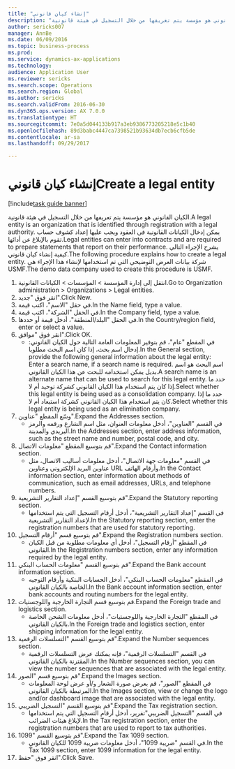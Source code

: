 ```yaml
--- 
title: "إنشاء كيان قانوني"
description: "الكيان القانوني هو مؤسسة يتم تعريفها من خلال التسجيل في هيئة قانونية."
author: sericks007
manager: AnnBe
ms.date: 06/09/2016
ms.topic: business-process
ms.prod: 
ms.service: dynamics-ax-applications
ms.technology: 
audience: Application User
ms.reviewer: sericks
ms.search.scope: Operations
ms.search.region: Global
ms.author: sericks
ms.search.validFrom: 2016-06-30
ms.dyn365.ops.version: AX 7.0.0
ms.translationtype: HT
ms.sourcegitcommit: 7e0a5d044133b917a3eb9386773205218e5c1b40
ms.openlocfilehash: 89d3babc4447ca7398521b93634db7ecb6cfb5de
ms.contentlocale: ar-sa
ms.lasthandoff: 09/29/2017

---
```

# <a name="create-a-legal-entity"></a><span data-ttu-id="2d61c-103">إنشاء كيان قانوني</span><span class="sxs-lookup"><span data-stu-id="2d61c-103">Create a legal entity</span></span>

[!include[task guide banner](../../includes/task-guide-banner.md)]

<span data-ttu-id="2d61c-104">الكيان القانوني هو مؤسسة يتم تعريفها من خلال التسجيل في هيئة قانونية.</span><span class="sxs-lookup"><span data-stu-id="2d61c-104">A legal entity is an organization that is identified through registration with a legal authority.</span></span> <span data-ttu-id="2d61c-105">يمكن إدخال الكيانات القانونية في العقود ويجب عليها إعداد كشوف حساب تقوم بالإبلاغ عن أدائها.</span><span class="sxs-lookup"><span data-stu-id="2d61c-105">Legal entities can enter into contracts and are required to prepare statements that report on their performance.</span></span> <span data-ttu-id="2d61c-106">يشرح الإجراء التالي كيفية إنشاء كيان قانوني.</span><span class="sxs-lookup"><span data-stu-id="2d61c-106">The following procedure explains how to create a legal entity.</span></span> <span data-ttu-id="2d61c-107">شركة بيانات العرض التوضيحي التي تم استخدامها لإنشاء هذا الإجراء هي USMF.</span><span class="sxs-lookup"><span data-stu-id="2d61c-107">The demo data company used to create this procedure is USMF.</span></span>

1. <span data-ttu-id="2d61c-108">انتقل إلى إدارة المؤسسة > المؤسسات > الكيانات القانونية.</span><span class="sxs-lookup"><span data-stu-id="2d61c-108">Go to Organization administration > Organizations > Legal entities.</span></span>
2. <span data-ttu-id="2d61c-109">انقر فوق "جديد".</span><span class="sxs-lookup"><span data-stu-id="2d61c-109">Click New.</span></span>
3. <span data-ttu-id="2d61c-110">في حقل "الاسم"، اكتب قيمة.</span><span class="sxs-lookup"><span data-stu-id="2d61c-110">In the Name field, type a value.</span></span>
4. <span data-ttu-id="2d61c-111">في الحقل "الشركة"، اكتب قيمة.</span><span class="sxs-lookup"><span data-stu-id="2d61c-111">In the Company field, type a value.</span></span>
5. <span data-ttu-id="2d61c-112">في الحقل "البلد/المنطقة"، أدخل قيمة أو حددها.</span><span class="sxs-lookup"><span data-stu-id="2d61c-112">In the Country/region field, enter or select a value.</span></span>
6. <span data-ttu-id="2d61c-113">انقر فوق "موافق".</span><span class="sxs-lookup"><span data-stu-id="2d61c-113">Click OK.</span></span>
    * <span data-ttu-id="2d61c-114">في المقطع "عام"، قم بتوفير المعلومات العامة التالية حول الكيان القانوني: إدخال اسم بحث، إذا كان اسم البحث مطلوبا.</span><span class="sxs-lookup"><span data-stu-id="2d61c-114">In the General section, provide the following general information about the legal entity: Enter a search name, if a search name is required.</span></span> <span data-ttu-id="2d61c-115">اسم البحث هو اسم بديل يمكن استخدامه للبحث عن هذا الكيان القانوني.</span><span class="sxs-lookup"><span data-stu-id="2d61c-115">A search name is an alternate name that can be used to search for this legal entity.</span></span> <span data-ttu-id="2d61c-116">حدد ما إذا كان يتم استخدام هذا الكيان القانوني كشركة توحيد أم لا.</span><span class="sxs-lookup"><span data-stu-id="2d61c-116">Select whether this legal entity is being used as a consolidation company.</span></span> <span data-ttu-id="2d61c-117">حدد ما إذا كان يتم استخدام هذا الكيان القانوني كشركة استبعاد أم لا.</span><span class="sxs-lookup"><span data-stu-id="2d61c-117">Select whether this legal entity is being used as an elimination company.</span></span>  
7. <span data-ttu-id="2d61c-118">وسّع المقطع "عناوين".</span><span class="sxs-lookup"><span data-stu-id="2d61c-118">Expand the Addresses section.</span></span>
    * <span data-ttu-id="2d61c-119">في القسم "العناوين"، أدخل معلومات العنوان، مثل اسم الشارع ورقمه والرمز البريدي والمدينة.</span><span class="sxs-lookup"><span data-stu-id="2d61c-119">In the Addresses section, enter address information, such as the street name and number, postal code, and city.</span></span>  
8. <span data-ttu-id="2d61c-120">‏‫قم بتوسيع المقطع "معلومات الاتصال‬‬".</span><span class="sxs-lookup"><span data-stu-id="2d61c-120">Expand the Contact information section.</span></span>
    * <span data-ttu-id="2d61c-121">في القسم "معلومات جهة الاتصال"، أدخل معلومات أساليب الاتصال، مثل عناوين البريد الإلكتروني وعناوين URL وأرقام الهاتف.</span><span class="sxs-lookup"><span data-stu-id="2d61c-121">In the Contact information section, enter information about methods of communication, such as email addresses, URLs, and telephone numbers.</span></span>  
9. <span data-ttu-id="2d61c-122">قم بتوسيع القسم "إعداد التقارير التشريعية".</span><span class="sxs-lookup"><span data-stu-id="2d61c-122">Expand the Statutory reporting section.</span></span>
    * <span data-ttu-id="2d61c-123">في القسم "إعداد التقارير التشريعية"، أدخل أرقام التسجيل التي يتم استخدامها لإعداد التقارير التشريعية.</span><span class="sxs-lookup"><span data-stu-id="2d61c-123">In the Statutory reporting section, enter the registration numbers that are used for statutory reporting.</span></span>  
10. <span data-ttu-id="2d61c-124">قم بتوسيع قسم "أرقام التسجيل".</span><span class="sxs-lookup"><span data-stu-id="2d61c-124">Expand the Registration numbers section.</span></span>
    * <span data-ttu-id="2d61c-125">في المقطع "أرقام التسجيل"، أدخل أي معلومات مطلوبة من قبل الكيان القانوني.</span><span class="sxs-lookup"><span data-stu-id="2d61c-125">In the Registration numbers section, enter any information required by the legal entity.</span></span>  
11. <span data-ttu-id="2d61c-126">‏‫قم بتوسيع القسم "معلومات الحساب البنكي‬".</span><span class="sxs-lookup"><span data-stu-id="2d61c-126">Expand the Bank account information section.</span></span>
    * <span data-ttu-id="2d61c-127">في المقطع "معلومات الحساب البنكي"، أدخل الحسابات البنكية وأرقام التوجيه الخاصة بالكيان القانوني.</span><span class="sxs-lookup"><span data-stu-id="2d61c-127">In the Bank account information section, enter bank accounts and routing numbers for the legal entity.</span></span>  
12. <span data-ttu-id="2d61c-128">قم بتوسيع قسم التجارة الخارجية واللوجستيات.</span><span class="sxs-lookup"><span data-stu-id="2d61c-128">Expand the Foreign trade and logistics section.</span></span>
    * <span data-ttu-id="2d61c-129">في المقطع "التجارة الخارجية واللوجستيات"، أدخل معلومات الشحن الخاصة بالكيان القانوني.</span><span class="sxs-lookup"><span data-stu-id="2d61c-129">In the Foreign trade and logistics section, enter shipping information for the legal entity.</span></span>  
13. <span data-ttu-id="2d61c-130">قم بتوسيع القسم "التسلسلات الرقمية".</span><span class="sxs-lookup"><span data-stu-id="2d61c-130">Expand the Number sequences section.</span></span>
    * <span data-ttu-id="2d61c-131">في القسم "التسلسلات الرقمية"، فإنه يمكنك عرض التسلسلات الرقمية المقترنة بالكيان القانوني.</span><span class="sxs-lookup"><span data-stu-id="2d61c-131">In the Number sequences section, you can view the number sequences that are associated with the legal entity.</span></span>  
14. <span data-ttu-id="2d61c-132">قم بتوسيع قسم "الصور‬".</span><span class="sxs-lookup"><span data-stu-id="2d61c-132">Expand the Images section.</span></span>
    * <span data-ttu-id="2d61c-133">في المقطع "الصور"، قم بعرض صورة الشعار و/أو عرض لوحة المعلومات المرتبطة بالكيان القانوني.</span><span class="sxs-lookup"><span data-stu-id="2d61c-133">In the Images section, view or change the logo and/or dashboard image that are associated with the legal entity.</span></span>  
15. <span data-ttu-id="2d61c-134">قم بتوسيع القسم "التسجيل الضريبي".</span><span class="sxs-lookup"><span data-stu-id="2d61c-134">Expand the Tax registration section.</span></span>
    * <span data-ttu-id="2d61c-135">في القسم "التسجيل الضريبي"تقرير، أدخل أرقام التسجيل التي يتم استخدامها لإبلاغ هيئات الضرائب.</span><span class="sxs-lookup"><span data-stu-id="2d61c-135">In the Tax registration section, enter the registration numbers that are used to report to tax authorities.</span></span>  
16. <span data-ttu-id="2d61c-136">قم بتوسيع القسم "1099".</span><span class="sxs-lookup"><span data-stu-id="2d61c-136">Expand the Tax 1099 section.</span></span>
    * <span data-ttu-id="2d61c-137">في القسم "ضريبة 1099"، أدخل معلومات ضريبة 1099 للكيان القانوني.</span><span class="sxs-lookup"><span data-stu-id="2d61c-137">In the Tax 1099 section, enter 1099 information for the legal entity.</span></span>  
17. <span data-ttu-id="2d61c-138">انقر فوق "حفظ".</span><span class="sxs-lookup"><span data-stu-id="2d61c-138">Click Save.</span></span>


